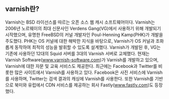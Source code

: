## varnish란?
Varnish는 BSD 라이선스를 따르는 오픈 소스 웹 캐시 소프트웨어이다. Varnish는 2006년 노르웨이의 최대 신문사인 Verdens Gang(VG)에서 사용하기 위해 개발되기 시작했으며, 유명한 FreeBSD의 커널 개발자인 Poul-Henning Kamp(PHK)가 개발을 주도했다. PHK는 OS 커널에 대한 해박한 지식을 바탕으로, Varnish가 OS 커널과 조화롭게 동작하여 최적의 성능을 발휘할 수 있도록 설계했다. Varnish가 개발된 후, VG는 기존에 사용하던 12대의 Squid 서버를 3대의 Varnish 서버로 교체했다. 현재는 Varnish Software(www.varnish-software.com)가 Varnish를 개발하고 있으며, Varnish에 대한 자문 및 교육 서비스도 제공한다.
최근에는 Facebook과 Twitter를 비롯한 많은 사이트에서 Varnish를 사용하고 있다. Facebook은 사진 서비스에 Varnish를 사용하며, Twitter는 검색 결과의 캐싱에 Varnish를 사용한다. 또한 Varnish를 기반으로 북미와 유럽에서 CDN 서비스를 제공하는 회사 Fastly(www.fastly.com)도 등장했다.
